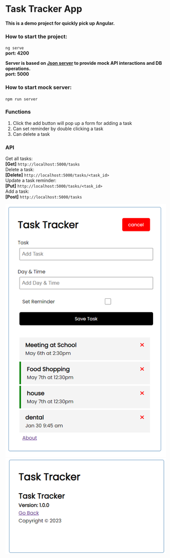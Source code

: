 # Task Tracker App
**This is a demo project for quickly pick up Angular.** 

### How to start the project: 
<code>ng serve</code> \
**port: 4200** 

**Server is based on [Json server](https://www.npmjs.com/package/json-server) to provide mock API interactions and DB operations.**  \
**port: 5000** 
### How to start mock server:
<code>npm run server</code> 

### Functions
1. Click the add button will pop up a form for adding a task
2. Can set reminder by double clicking a task
3. Can delete a task

### API 
Get all tasks: \
**[Get]** <code>http://localhost:5000/tasks</code> \
Delete a task: \
**[Delete]** <code>http://localhost:5000/tasks/<task_id></code> \
Update a task reminder: \
**[Put]** <code>http://localhost:5000/tasks/<task_id></code> \
Add a task: \
**[Post]** <code>http://localhost:5000/tasks</code> 

<img src='./public/main.PNG' alt='not found' width="500"/>
<img src='./public/about.PNG' alt='not found' width="500"/>
